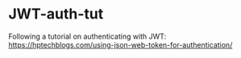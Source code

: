 # JWT-auth-tut
Following a tutorial on authenticating with JWT: https://hptechblogs.com/using-json-web-token-for-authentication/
